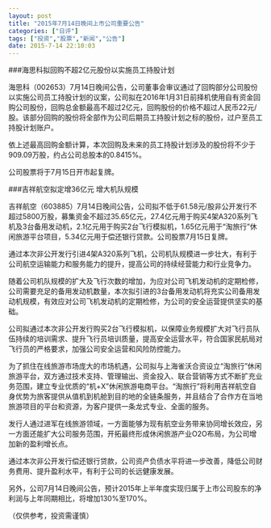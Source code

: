 ```yaml
---
layout: post
title: "2015年7月14日晚间上市公司重要公告"
categories: ["日评"]
tags: ["投资","股票","新闻","公告"]
date: 2015-7-14 22:10:03
---
```

###海思科拟回购不超2亿元股份以实施员工持股计划

海思科（002653）7月14日晚间公告，公司董事会审议通过了回购部分公司股份以实施公司员工持股计划的议案，公司拟在2016年1月31日前择机使用自有资金回购公司股份，回购总金额最高不超过2亿元，回购股份的价格不超过人民币22元/股。该部分回购的股份将全部作为公司后期员工持股计划之标的股份，过户至员工持股计划账户。

依上述最高回购金额计算，本次回购及未来的员工持股计划涉及的股份将不少于909.09万股，约占公司总股本的0.8415%。

公司股票将于7月15日开市起复牌。

###吉祥航空拟定增36亿元 增大机队规模

吉祥航空（603885）7月14日晚间公告，公司拟不低于61.58元/股非公开发行不超过5800万股，募集资金不超过35.65亿元，27.4亿元用于购买4架A320系列飞机及3台备用发动机，2.1亿元用于购买2台飞行模拟机，1.65亿元用于“淘旅行”休闲旅游平台项目，5.34亿元用于偿还银行贷款。公司股票7月15日复牌。

通过本次非公开发行引进4架A320系列飞机，公司机队规模进一步壮大，有利于公司航空运输能力和服务能力的提升，提高公司的持续经营能力和行业竞争力。

随着公司机队规模的扩大及飞行次数的增加，为应对公司飞机发动机的定期检修，公司需要充足的备用发动机数量，本次拟引进的3台备用发动机将充实公司备用发动机规模，有效应对公司飞机发动机的定期检修，为公司的安全运营提供坚实的基础。

公司拟通过本次非公开发行购买2台飞行模拟机，以保障业务规模扩大对飞行员队伍持续的培训需求、提升飞行员培训质量，提高安全运营水平，符合国家民航局对飞行员的严格要求，加强公司安全运营和风险防控能力。

为了抓住在线旅游市场庞大的市场机遇，公司拟与上海雀沃合资设立“淘旅行”休闲旅游平台，双方通过技术支持、管理输出、资金投入、联合营销等方式不断扩充业务范围，建立专业优质的“机+X”休闲旅游电商平台。“淘旅行”将利用吉祥航空自身优势为旅客提供从值机到机舱到目的地的全链条服务，并且结合了合作方在当地旅游项目的平台和资源，为客户提供一条龙式专业、全面的服务。

发行人通过进军在线旅游领域，一方面能够为现有航空业务带来协同增长效应，另一方面还能扩大公司服务范围，开拓最终形成休闲旅游产业O2O布局，为公司增加新的盈利增长点。

通过本次非公开发行偿还银行贷款，公司资产负债水平将进一步改善，降低公司财务费用、提升盈利水平，有利于公司的长远健康发展。

另外，公司7月14日晚间公告，预计2015年上半年度实现归属于上市公司股东的净利润与上年同期相比，将增加130%至170%。

（仅供参考，投资需谨慎）
